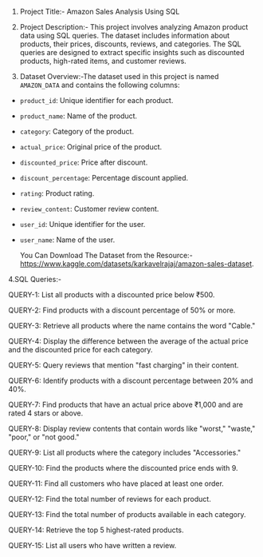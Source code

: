 1. Project Title:-
   Amazon Sales Analysis Using SQL
   
2. Project Description:-
   This project involves analyzing Amazon product data using SQL queries.
   The dataset includes information about products, their prices, discounts, reviews, and categories.
   The SQL queries are designed to extract specific insights such as discounted products, high-rated items, and customer reviews.
   
3. Dataset Overview:-The dataset used in this project is named `AMAZON_DATA` and contains the following columns:
- `product_id`: Unique identifier for each product.
- `product_name`: Name of the product.
- `category`: Category of the product.
- `actual_price`: Original price of the product.
- `discounted_price`: Price after discount.
- `discount_percentage`: Percentage discount applied.
- `rating`: Product rating.
- `review_content`: Customer review content.
- `user_id`: Unique identifier for the user.
- `user_name`: Name of the user.
  
  You Can Download The Dataset from the  Resource:-  https://www.kaggle.com/datasets/karkavelrajaj/amazon-sales-dataset.

  
4.SQL Queries:-

QUERY-1:
List all products with a discounted price below ₹500.

QUERY-2:
Find products with a discount percentage of 50% or more.

QUERY-3:
Retrieve all products where the name contains the word "Cable."

QUERY-4:
Display the difference between the average of the actual price and the discounted price for each category.

QUERY-5:
Query reviews that mention "fast charging" in their content.

QUERY-6:
Identify products with a discount percentage between 20% and 40%.

QUERY-7:
Find products that have an actual price above ₹1,000 and are rated 4 stars or above.

QUERY-8:
Display review contents that contain words like "worst," "waste," "poor," or "not good."

QUERY-9:
List all products where the category includes "Accessories."

QUERY-10:
Find the products where the discounted price ends with 9.

QUERY-11:
Find all customers who have placed at least one order.

QUERY-12:
Find the total number of reviews for each product.

QUERY-13:
Find the total number of products available in each category.

QUERY-14:
Retrieve the top 5 highest-rated products.

QUERY-15:
List all users who have written a review.

